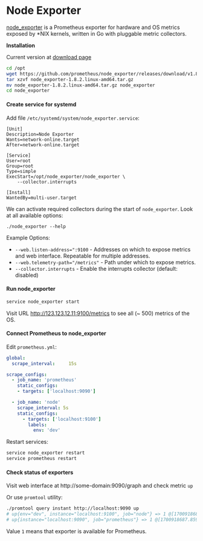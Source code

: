 # Node Exporter

[node_exporter](https://github.com/prometheus/node_exporter) is a Prometheus exporter for hardware and OS metrics exposed by *NIX kernels, written in Go with pluggable metric collectors.

**Installation**

Current version at [download page](https://prometheus.io/download/#node_exporter)

```bash
cd /opt
wget https://github.com/prometheus/node_exporter/releases/download/v1.8.2/node_exporter-1.8.2.linux-amd64.tar.gz
tar xzvf node_exporter-1.8.2.linux-amd64.tar.gz
mv node_exporter-1.8.2.linux-amd64.tar.gz node_exporter
cd node_exporter
```

#### Create service for systemd

Add file `/etc/systemd/system/node_exporter.service`:

```
[Unit]
Description=Node Exporter
Wants=network-online.target
After=network-online.target

[Service]
User=root
Group=root
Type=simple
ExecStart=/opt/node_exporter/node_exporter \
    --collector.interrupts

[Install]
WantedBy=multi-user.target
```

We can activate required collectors during the start of `node_exporter`. Look at all available options:

```
./node_exporter --help
```

Example Options:

- `--web.listen-address=":9100` - Addresses on which to expose metrics and web interface. Repeatable for multiple addresses.
- `--web.telemetry-path="/metrics"` - Path under which to expose metrics.
- `--collector.interrupts` - Enable the interrupts collector (default: disabled)

#### Run node_exporter

```bash
service node_exporter start
```

Visit URL http://123.123.12.11:9100/metrics to see all (~ 500) metrics of the OS.

#### Connect Prometheus to node_exporter

Edit `prometheus.yml`:

```yml
global:
  scrape_interval:     15s

scrape_configs:
  - job_name: 'prometheus'
    static_configs:
    - targets: ['localhost:9090']

  - job_name: 'node'
    scrape_interval: 5s
    static_configs:
      - targets: ['localhost:9100']
        labels:
          env: 'dev'
```

Restart services:

```bash
service node_exporter restart
service prometheus restart
```

#### Check status of exporters

Visit web interface at http://some-domain:9090/graph and check metric `up`

Or use `promtool` utility:

```bash
./promtool query instant http://localhost:9090 up
# up{env="dev", instance="localhost:9100", job="node"} => 1 @[1700918687.859]
# up{instance="localhost:9090", job="prometheus"} => 1 @[1700918687.859]
```
Value `1` means that exporter is available for Prometheus.

